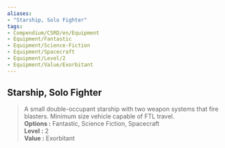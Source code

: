 ```yaml
---
aliases:
- "Starship, Solo Fighter"
tags:
- Compendium/CSRD/en/Equipment
- Equipment/Fantastic
- Equipment/Science-Fiction
- Equipment/Spacecraft
- Equipment/Level/2
- Equipment/Value/Exorbitant
---
```


  
## Starship, Solo Fighter  
  
>A small double-occupant starship with two weapon systems that fire blasters. Minimum size vehicle capable of FTL travel.  
> **Options :** Fantastic, Science Fiction, Spacecraft  
> **Level :** 2  
> **Value :** Exorbitant